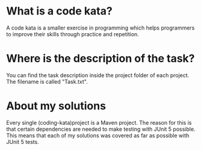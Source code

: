 # What is a code kata?
A code kata is a smaller exercise in programming which helps programmers to improve their skills through practice and repetition.

# Where is the description of the task?
You can find the task description inside the project folder of each project. 
The filename is called "Task.txt".

# About my solutions
Every single (coding-kata)project is a Maven project. 
The reason for this is that certain dependencies are needed to make testing with JUnit 5 possible. 
This means that each of my solutions was covered as far as possible with JUnit 5 tests.
